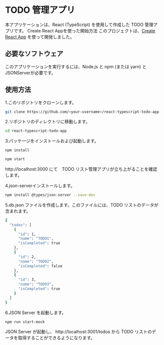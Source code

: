 # TODO 管理アプリ
本アプリケーションは、React (TypeScript) を使用して作成した TODO 管理アプリです。
Create React Appを使った開始方法
このプロジェクトは、[Create React App](https://github.com/facebook/create-react-app)
を使って開発しました。

## 必要なソフトウェア
このアプリケーションを実行するには、Node.js と npm (または yarn) と
JSONServerが必要です。

## 使用方法
1.このリポジトリをクローンします。
```bash
git clone https://github.com/<your-username>/react-typescript-todo-app.git
```

2.リポジトリのディレクトリに移動します。
```bash
cd react-typescript-todo-app
```

3.パッケージをインストールおよび起動します。
```bash
npm install
 ```
 ```bash
npm start
```
http://localhost:3000 にて　TODO リスト管理アプリが立ち上がることを確認します。

4.json-serverインストールします。
```bash
npm install @types/json-server --save-dev
```

5.db.json ファイルを作成します。このファイルには、TODO リストのデータが含まれます。
```bash
{
  "todos": [
    {
      "id": 1,
      "name": "TODO1",
      "isCompleted": true
    },
    {
      "id": 2,
      "name": "TODO2",
      "isCompleted": false
    },
    {
      "id": 3,
      "name": "TODO3",
      "isCompleted": true
    }
  ]
}
```

6.JSON Server を起動します。

```bash
npm run start-mock
```
JSON Server が起動し、 http://localhost:3001/todos から TODO リストのデータを取得することができるようになります。

